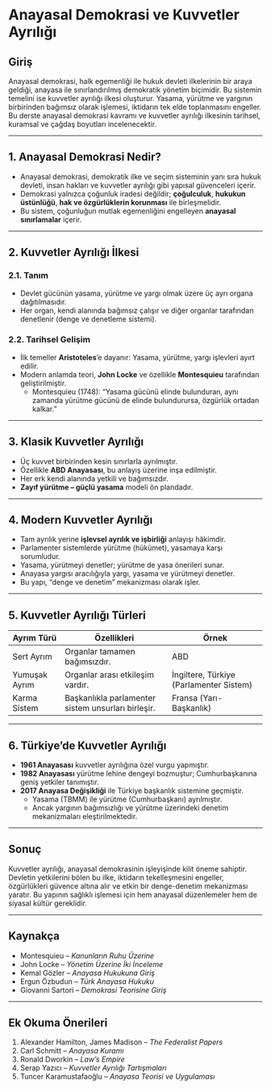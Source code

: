 # Anayasal Demokrasi ve Kuvvetler Ayrılığı

## Giriş

Anayasal demokrasi, halk egemenliği ile hukuk devleti ilkelerinin bir araya geldiği, anayasa ile sınırlandırılmış demokratik yönetim biçimidir. Bu sistemin temelini ise kuvvetler ayrılığı ilkesi oluşturur. Yasama, yürütme ve yargının birbirinden bağımsız olarak işlemesi, iktidarın tek elde toplanmasını engeller. Bu derste anayasal demokrasi kavramı ve kuvvetler ayrılığı ilkesinin tarihsel, kuramsal ve çağdaş boyutları incelenecektir.

---

## 1. Anayasal Demokrasi Nedir?

- Anayasal demokrasi, demokratik ilke ve seçim sisteminin yanı sıra hukuk devleti, insan hakları ve kuvvetler ayrılığı gibi yapısal güvenceleri içerir.
- Demokrasi yalnızca çoğunluk iradesi değildir; **çoğulculuk**, **hukukun üstünlüğü**, **hak ve özgürlüklerin korunması** ile birleşmelidir.
- Bu sistem, çoğunluğun mutlak egemenliğini engelleyen **anayasal sınırlamalar** içerir.

---

## 2. Kuvvetler Ayrılığı İlkesi

### 2.1. Tanım

- Devlet gücünün yasama, yürütme ve yargı olmak üzere üç ayrı organa dağıtılmasıdır.
- Her organ, kendi alanında bağımsız çalışır ve diğer organlar tarafından denetlenir (denge ve denetleme sistemi).

### 2.2. Tarihsel Gelişim

- İlk temeller **Aristoteles**’e dayanır: Yasama, yürütme, yargı işlevleri ayırt edilir.
- Modern anlamda teori, **John Locke** ve özellikle **Montesquieu** tarafından geliştirilmiştir.
  - Montesquieu (1748): “Yasama gücünü elinde bulunduran, aynı zamanda yürütme gücünü de elinde bulundurursa, özgürlük ortadan kalkar.”

---

## 3. Klasik Kuvvetler Ayrılığı

- Üç kuvvet birbirinden kesin sınırlarla ayrılmıştır.
- Özellikle **ABD Anayasası**, bu anlayış üzerine inşa edilmiştir.
- Her erk kendi alanında yetkili ve bağımsızdır.
- **Zayıf yürütme – güçlü yasama** modeli ön plandadır.

---

## 4. Modern Kuvvetler Ayrılığı

- Tam ayrılık yerine **işlevsel ayrılık ve işbirliği** anlayışı hâkimdir.
- Parlamenter sistemlerde yürütme (hükümet), yasamaya karşı sorumludur.
- Yasama, yürütmeyi denetler; yürütme de yasa önerileri sunar.
- Anayasa yargısı aracılığıyla yargı, yasama ve yürütmeyi denetler.
- Bu yapı, “denge ve denetim” mekanizması olarak işler.

---

## 5. Kuvvetler Ayrılığı Türleri

| Ayrım Türü    | Özellikleri                                        | Örnek                                   |
| ------------- | -------------------------------------------------- | --------------------------------------- |
| Sert Ayrım    | Organlar tamamen bağımsızdır.                      | ABD                                     |
| Yumuşak Ayrım | Organlar arası etkileşim vardır.                   | İngiltere, Türkiye (Parlamenter Sistem) |
| Karma Sistem  | Başkanlıkla parlamenter sistem unsurları birleşir. | Fransa (Yarı-Başkanlık)                 |

---

## 6. Türkiye’de Kuvvetler Ayrılığı

- **1961 Anayasası** kuvvetler ayrılığına özel vurgu yapmıştır.
- **1982 Anayasası** yürütme lehine dengeyi bozmuştur; Cumhurbaşkanına geniş yetkiler tanımıştır.
- **2017 Anayasa Değişikliği** ile Türkiye başkanlık sistemine geçmiştir.
  - Yasama (TBMM) ile yürütme (Cumhurbaşkanı) ayrılmıştır.
  - Ancak yargının bağımsızlığı ve yürütme üzerindeki denetim mekanizmaları eleştirilmektedir.

---

## Sonuç

Kuvvetler ayrılığı, anayasal demokrasinin işleyişinde kilit öneme sahiptir. Devletin yetkilerini bölen bu ilke, iktidarın tekelleşmesini engeller, özgürlükleri güvence altına alır ve etkin bir denge-denetim mekanizması yaratır. Bu yapının sağlıklı işlemesi için hem anayasal düzenlemeler hem de siyasal kültür gereklidir.

---

## Kaynakça

- Montesquieu – _Kanunların Ruhu Üzerine_
- John Locke – _Yönetim Üzerine İki İnceleme_
- Kemal Gözler – _Anayasa Hukukuna Giriş_
- Ergun Özbudun – _Türk Anayasa Hukuku_
- Giovanni Sartori – _Demokrasi Teorisine Giriş_

---

## Ek Okuma Önerileri

1. Alexander Hamilton, James Madison – _The Federalist Papers_
2. Carl Schmitt – _Anayasa Kuramı_
3. Ronald Dworkin – _Law’s Empire_
4. Serap Yazıcı – _Kuvvetler Ayrılığı Tartışmaları_
5. Tuncer Karamustafaoğlu – _Anayasa Teorisi ve Uygulaması_
